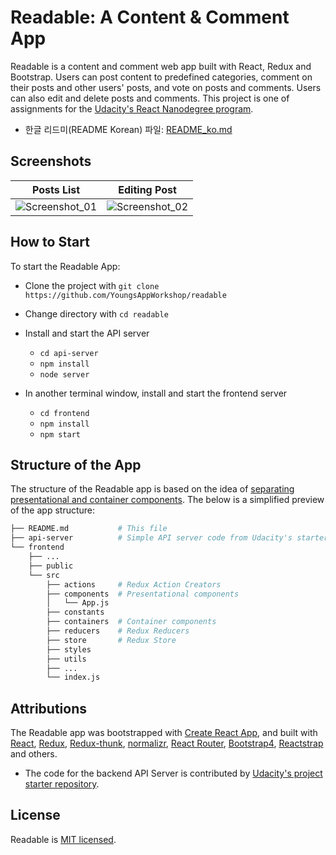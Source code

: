# Readable: A Content & Comment App

Readable is a content and comment web app built with React, Redux and Bootstrap. Users can post content to predefined categories, comment on their posts and other users' posts, and vote on posts and comments. Users can also edit and delete posts and comments. This project is one of assignments for the [Udacity's React Nanodegree program](https://www.udacity.com/course/react-nanodegree--nd019).

- 한글 리드미(README Korean) 파일: [README_ko.md](/README_ko.md)

## Screenshots
| Posts List       | Editing Post    |
|------------------|-----------------|
|![Screenshot_01](https://github.com/YoungsAppWorkshop/readable/blob/master/ScreenShot_01.jpg?raw=true)| ![Screenshot_02](https://github.com/YoungsAppWorkshop/readable/blob/master/ScreenShot_02.jpg?raw=true) |



## How to Start

To start the Readable App:

* Clone the project with `git clone https://github.com/YoungsAppWorkshop/readable`
* Change directory with `cd readable`


* Install and start the API server
    - `cd api-server`
    - `npm install`
    - `node server`


* In another terminal window, install and start the frontend server
    - `cd frontend`
    - `npm install`
    - `npm start`


## Structure of the App
The structure of the Readable app is based on the idea of [separating presentational and container components](https://redux.js.org/docs/basics/UsageWithReact.html#presentational-and-container-components). The below is a simplified preview of the app structure:

```bash
├── README.md           # This file
├── api-server          # Simple API server code from Udacity's starter repository
└── frontend
    ├── ...
    ├── public
    └── src
        ├── actions     # Redux Action Creators
        ├── components  # Presentational components
        │   └── App.js
        ├── constants
        ├── containers  # Container components
        ├── reducers    # Redux Reducers
        ├── store       # Redux Store
        ├── styles
        ├── utils
        ├── ...
        └── index.js

```
## Attributions
The Readable app was bootstrapped with [Create React App](https://github.com/facebookincubator/create-react-app), and built with [React](https://github.com/facebook/react), [Redux](https://github.com/reactjs/redux), [Redux-thunk](https://github.com/gaearon/redux-thunk), [normalizr](https://github.com/paularmstrong/normalizr), [React Router](https://github.com/ReactTraining/react-router), [Bootstrap4](https://v4-alpha.getbootstrap.com/), [Reactstrap](http://reactstrap.github.io/) and others.

* The code for the backend API Server is contributed by [Udacity's project starter repository](https://github.com/udacity/reactnd-project-readable-starter).

## License
Readable is [MIT licensed](/LICENSE).
